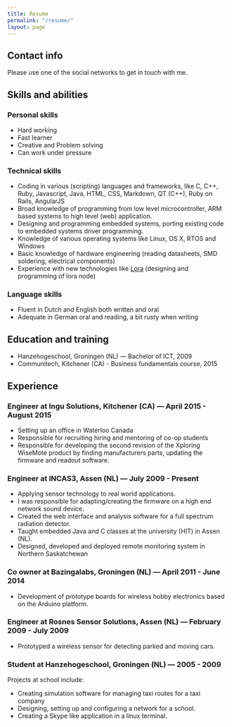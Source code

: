 ```yaml
---
title: Resume
permalink: "/resume/"
layout: page
---
```


## Contact info
Please use one of the social networks to get in touch with me.

<div style="font-size:20px;">
<a href="https://keybase.io/erikkallen"><i class="fc fc-keybase"></i></a> <a href="https://plus.google.com/+ErikKallen"><i class="fa fa-google-plus"></i></a> <a href="https://twitter.com/edeuxk"><i class="fa fa-twitter"></i></a>
<a href="https://github.com/erikkallen"><i class="fa fa-github"></i></a>
<a href="https://www.linkedin.com/in/erikkallen"><i class="fa fa-linkedin"></i></a>
</div>

## Skills and abilities

### Personal skills
* Hard working
* Fast learner
* Creative and Problem solving
* Can work under pressure


### Technical skills
* Coding in various (scripting) languages and frameworks, like C, C++, Ruby, Javascript, Java, HTML, CSS, Markdown, QT (C++), Ruby on Rails, AngularJS
* Broad knowledge of programming from low level microcontroller, ARM based systems to high level (web) application.
* Designing and programming embedded systems, porting existing code to embedded systems driver programming.
* Knowledge of various operating systems like Linux, OS X, RTOS and Windows
* Basic knowledge of hardware engineering (reading datasheets, SMD soldering, electrical components)
* Experience with new technologies like [Lora](https://www.lora-alliance.org/) (designing and programming of lora node)

### Language skills
* Fluent in Dutch and English both written and oral
* Adequate in German oral and reading, a bit rusty when writing

## Education and training
* Hanzehogeschool, Groningen (NL) — Bachelor of ICT, 2009
* Communitech, Kitchener (CA) - Business fundamentals course, 2015
<div style="page-break-after: always;"></div>

## Experience

### Engineer at Ingu Solutions, Kitchener (CA) — April 2015 - August 2015
* Setting up an office in Waterloo Canada
* Responsible for recruiting hiring and mentoring of co-op students
* Responsible for developing the second revision of the Xploring WiseMote product by finding manufacturers parts, updating the firmware and readout software.

### Engineer at INCAS3, Assen (NL) — July 2009 - Present
* Applying sensor technology to real world applications.
* I was responsible for adapting/creating the firmware on a high end network sound device.
* Created the web interface and analysis software for a full spectrum radiation detector.
* Taught embedded Java and C classes at the university (HIT) in Assen (NL).
* Designed, developed and deployed remote monitoring system in Northern Saskatchewan  

### Co owner at Bazingalabs, Groningen (NL) — April 2011 - June 2014
* Development of prototype boards for wireless hobby electronics based on the Arduino platform.

### Engineer at Rosnes Sensor Solutions, Assen (NL) — February 2009 - July 2009
* Prototyped a wireless sensor for detecting parked and moving cars.

### Student at Hanzehogeschool, Groningen (NL) — 2005 - 2009
Projects at school include:

* Creating simulation software for managing taxi routes for a taxi company
* Designing, setting up and configuring a network for a school.
* Creating a Skype like application in a linux terminal.
